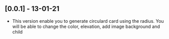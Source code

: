 ## [0.0.1] - 13-01-21

* This version enable you to generate circulard card using the radius.
You will be able to change the color, elevation, add image background and child

